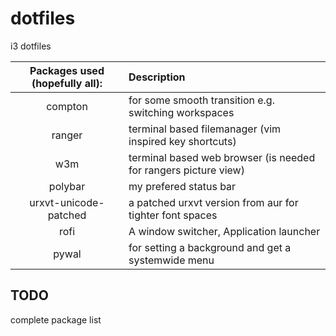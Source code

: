 # dotfiles
i3 dotfiles

| Packages used (hopefully all):  | Description |
|:-:|:-|
| compton | for some smooth transition e.g. switching workspaces |
| ranger | terminal based filemanager (vim inspired key shortcuts) |
| w3m | terminal based web browser (is needed for rangers picture view) |
| polybar | my prefered status bar |
| urxvt-unicode-patched | a patched urxvt version from aur for tighter font spaces |
| rofi | A window switcher, Application launcher |
| pywal | for setting a background and get a systemwide menu |

## TODO
complete package list
